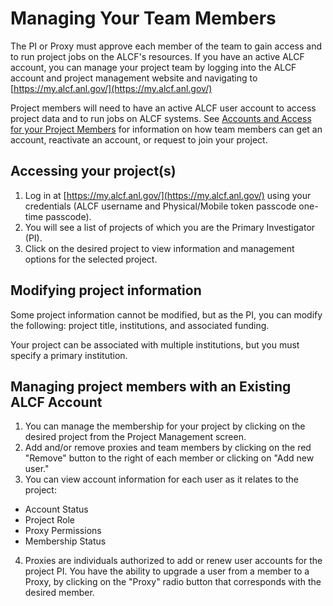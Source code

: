 # Managing Your Team Members

The PI or Proxy must approve each member of the team to gain access and to run project jobs on the ALCF's resources. If you have an active ALCF account, you can manage your project team by logging into the ALCF account and project management website and navigating to [https://my.alcf.anl.gov/](https://my.alcf.anl.gov/)

Project members will need to have an active ALCF user account to access project data and to run jobs on ALCF systems. See [Accounts and Access for your Project Members](./starting-alcf-award.md#accounts-and-access-for-your-project-members) for information on how team members can get an account, reactivate an account, or request to join your project.

## Accessing your project(s)
1. Log in at [https://my.alcf.anl.gov/](https://my.alcf.anl.gov/) using your credentials (ALCF username and Physical/Mobile token passcode one-time passcode).
2. You will see a list of projects of which you are the Primary Investigator (PI).
4. Click on the desired project to view information and management options for the selected project.

## Modifying project information
Some project information cannot be modified, but as the PI, you can modify the following: project title, institutions, and associated funding.

Your project can be associated with multiple institutions, but you must specify a primary institution.

## Managing project members with an Existing ALCF Account
1. You can manage the membership for your project by clicking on the desired project from the Project Management screen.
2. Add and/or remove proxies and team members by clicking on the red "Remove" button to the right of each member or clicking on "Add new user."
3. You can view account information for each user as it relates to the project:
  - Account Status
  - Project Role
  - Proxy Permissions
  - Membership Status

4. Proxies are individuals authorized to add or renew user accounts for the project PI. You have the ability to upgrade a user from a member to a Proxy, by clicking on the "Proxy" radio button that corresponds with the desired member.

